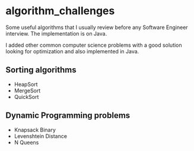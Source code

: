 # algorithm_challenges
Some useful algorithms that I usually review before any Software Engineer interview.
The implementation is on Java. 

I added other common computer science problems with a good solution looking for optimization and also implemented in Java.

## Sorting algorithms
* HeapSort
* MergeSort
* QuickSort

## Dynamic Programming problems
* Knapsack Binary
* Levenshtein Distance
* N Queens

